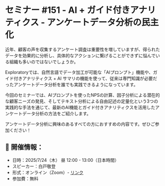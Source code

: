 # セミナー #151 - AI + ガイド付きアナリティクス - アンケートデータ分析の民主化

近年、顧客の声を収集するアンケート調査は重要性を増していますが、得られたデータを効果的に分析し、具体的なアクションに繋げることができずに悩んでいる組織も多いのではないでしょうか。

Exploratoryでは、自然言語でデータ加工が可能な「AIプロンプト」機能や、ガイド付きアナリティクス + AI サマリの機能を使って、従来は専門知識が必要だったアンケートデータ分析を誰でも実践できるようになっています。

今回のセミナーでは、AIプロンプトを使ったNPSの計算、因子分析による潜在的な顧客ニーズの発見、そしてテキスト分析による自由記述の定量化という3つの実践的な手法を通じて、最新のAI機能とガイド付きアナリティクスを活用したアンケートデータ分析の方法をご紹介します。

アンケートデータ分析に興味のあるすべての方におすすめの内容です。ぜひご参加ください！

## 📅 開催情報：

* 日時：2025/7/24（木） 昼 12:00 - 13:00（日本時間）
* スピーカー：白戸敬登
* 形式：オンライン（Zoom）- [リンク](https://us02web.zoom.us/j/331585134?pwd=VGVyeXBRWjFMT2hESFdhSU45Z2d0dz09)
* 参加費：無料